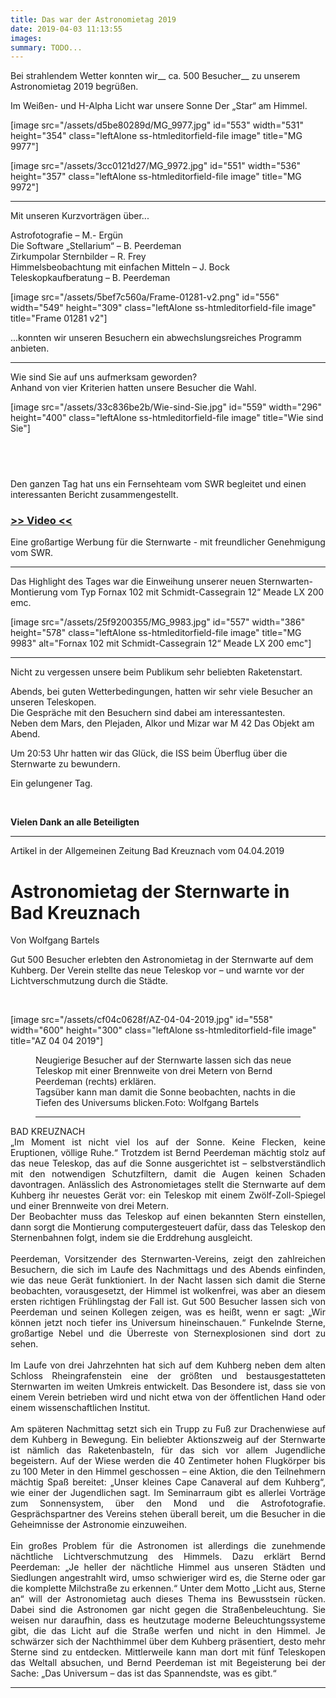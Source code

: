 ```yaml
---
title: Das war der Astronomietag 2019
date: 2019-04-03 11:13:55
images: 
summary: TODO...
---
```

Bei strahlendem Wetter konnten wir__ ca. 500 Besucher__ zu unserem Astronomietag 2019 begrüßen.

Im Weißen- und H-Alpha Licht war unsere Sonne Der „Star“ am Himmel.

\[image src="/assets/d5be80289d/MG\_9977.jpg" id="553" width="531" height="354" class="leftAlone ss-htmleditorfield-file image" title="MG 9977"\]

\[image src="/assets/3cc0121d27/MG\_9972.jpg" id="551" width="536" height="357" class="leftAlone ss-htmleditorfield-file image" title="MG 9972"\]

---

Mit unseren Kurzvorträgen über...

Astrofotografie – M.- Ergün  
 Die Software „Stellarium“ – B. Peerdeman  
 Zirkumpolar Sternbilder – R. Frey  
 Himmelsbeobachtung mit einfachen Mitteln – J. Bock  
 Teleskopkaufberatung – B. Peerdeman

\[image src="/assets/5bef7c560a/Frame-01281-v2.png" id="556" width="549" height="309" class="leftAlone ss-htmleditorfield-file image" title="Frame 01281 v2"\]  
  
...konnten wir unseren Besuchern ein abwechslungsreiches Programm anbieten.

---

Wie sind Sie auf uns aufmerksam geworden?  
Anhand von vier Kriterien hatten unsere Besucher die Wahl.&nbsp;

\[image src="/assets/33c836be2b/Wie-sind-Sie.jpg" id="559" width="296" height="400" class="leftAlone ss-htmleditorfield-file image" title="Wie sind Sie"\]

&nbsp;
---

Den ganzen Tag hat uns ein Fernsehteam vom SWR begleitet und einen interessanten Bericht zusammengestellt.

### <a href="https://youtu.be/FXaqX4GMLxQ" rel="noopener" target="_blank"><span style="text-decoration: underline;">__&gt;&gt; Video &lt;&lt;__</span></a>&nbsp;

Eine großartige Werbung für die Sternwarte - mit freundlicher Genehmigung vom SWR.

---

Das Highlight des Tages war die Einweihung unserer neuen Sternwarten-Montierung vom Typ Fornax 102 mit Schmidt-Cassegrain 12“ Meade LX 200 emc.

\[image src="/assets/25f9200355/MG\_9983.jpg" id="557" width="386" height="578" class="leftAlone ss-htmleditorfield-file image" title="MG 9983" alt="Fornax 102 mit Schmidt-Cassegrain 12“ Meade LX 200 emc"\]

---

Nicht zu vergessen unsere beim Publikum sehr beliebten Raketenstart.

Abends, bei guten Wetterbedingungen, hatten wir sehr viele Besucher an unseren Teleskopen.  
 Die Gespräche mit den Besuchern sind dabei am interessantesten.   
 Neben dem Mars, den Plejaden, Alkor und Mizar war M 42 Das Objekt am Abend.

Um 20:53 Uhr hatten wir das Glück, die ISS beim Überflug über die Sternwarte zu bewundern.

Ein gelungener Tag.

&nbsp;

__Vielen Dank an alle Beteiligten__

---

Artikel in der Allgemeinen Zeitung Bad Kreuznach vom 04.04.2019

<h1 class="column small-12 large-8 large-offset-2 vrm-articleDetail__title h1">Astronomietag der Sternwarte in Bad Kreuznach</h1>

<div class="column small-12 large-8 large-offset-2 vrm-articleDetail__authorInfo">
<div class="vrm-articleDetail__authorLine">Von<span>&nbsp;</span><span class="vrm-articleDetail__authorName">Wolfgang Bartels</span></div>
</div>

<p class="column small-12 large-8 large-offset-2 vrm-articleDetail__teaser">Gut 500 Besucher erlebten den Astronomietag in der Sternwarte auf dem Kuhberg. Der Verein stellte das neue Teleskop vor – und warnte vor der Lichtverschmutzung durch die Städte.</p>

<p class="column small-12 large-8 large-offset-2 vrm-articleDetail__teaser">&nbsp;</p>

<p class="column small-12 large-8 large-offset-2 vrm-articleDetail__teaser">[image src="/assets/cf04c0628f/AZ-04-04-2019.jpg" id="558" width="600" height="300" class="leftAlone ss-htmleditorfield-file image" title="AZ 04 04 2019"]</p>

<figure class="small-12 vrm-articleDetail__image"><figcaption class="small-10 large-7 small-offset-1 large-offset-3 vrm-articleDetail__imageSubline"><p class="vrm-articleDetail__caption">Neugierige Besucher auf der Sternwarte lassen sich das neue Teleskop mit einer Brennweite von drei Metern von Bernd Peerdeman (rechts) erklären.<br/>Tagsüber kann man damit die Sonne beobachten, nachts in die Tiefen des Universums blicken.<span class="vrm-articleDetail__imageCopyright">Foto: Wolfgang Bartels</span></p>
<hr/></figcaption></figure>

<div class="show-for-large cell sticky-container large-2 left vrm-socialShare">
<div class="vrm-socialShare__body row align-middle">
<div class="column small-12 large-8 large-offset-2 vrm-articleDetail__text">BAD KREUZNACH</div>
<div class="column small-12 large-8 large-offset-2 vrm-articleDetail__text" style="text-align: justify;">„Im Moment ist nicht viel los auf der Sonne. Keine Flecken, keine Eruptionen, völlige Ruhe.“ Trotzdem ist Bernd Peerdeman mächtig stolz auf das neue Teleskop, das auf die Sonne ausgerichtet ist – selbstverständlich mit den notwendigen Schutzfiltern, damit die Augen keinen Schaden davontragen. Anlässlich des Astronomietages stellt die Sternwarte auf dem Kuhberg ihr neuestes Gerät vor: ein Teleskop mit einem Zwölf-Zoll-Spiegel und einer Brennweite von drei Metern.</div>
<div class="column small-12 large-8 large-offset-2 vrm-articleDetail__text" style="text-align: justify;">Der Beobachter muss das Teleskop auf einen bekannten Stern einstellen, dann sorgt die Montierung computergesteuert dafür, dass das Teleskop den Sternenbahnen folgt, indem sie die Erddrehung ausgleicht.<br/><br/></div>
<div class="column small-12 large-8 large-offset-2 vrm-articleDetail__text" style="text-align: justify;">Peerdeman, Vorsitzender des Sternwarten-Vereins, zeigt den zahlreichen Besuchern, die sich im Laufe des Nachmittags und des Abends einfinden, wie das neue Gerät funktioniert. In der Nacht lassen sich damit die Sterne beobachten, vorausgesetzt, der Himmel ist wolkenfrei, was aber an diesem ersten richtigen Frühlingstag der Fall ist. Gut 500 Besucher lassen sich von Peerdeman und seinen Kollegen zeigen, was es heißt, wenn er sagt: „Wir können jetzt noch tiefer ins Universum hineinschauen.“ Funkelnde Sterne, großartige Nebel und die Überreste von Sternexplosionen sind dort zu sehen.</div>
<div class="column small-12 large-8 large-offset-2 vrm-articleDetail__text" style="text-align: justify;"><br/>Im Laufe von drei Jahrzehnten hat sich auf dem Kuhberg neben dem alten Schloss Rheingrafenstein eine der größten und bestausgestatteten Sternwarten im weiten Umkreis entwickelt. Das Besondere ist, dass sie von einem Verein betrieben wird und nicht etwa von der öffentlichen Hand oder einem wissenschaftlichen Institut.</div>
</div>
<div class="vrm-socialShare__body row align-middle" style="text-align: justify;"><span><br/>Am späteren Nachmittag setzt sich ein Trupp zu Fuß zur Drachenwiese auf dem Kuhberg in Bewegung. Ein beliebter Aktionszweig auf der Sternwarte ist nämlich das Raketenbasteln, für das sich vor allem Jugendliche begeistern. Auf der Wiese werden die 40 Zentimeter hohen Flugkörper bis zu 100 Meter in den Himmel geschossen – eine Aktion, die den Teilnehmern mächtig Spaß bereitet: „Unser kleines Cape Canaveral auf dem Kuhberg“, wie einer der Jugendlichen sagt. Im Seminarraum gibt es allerlei Vorträge zum Sonnensystem, über den Mond und die Astrofotografie. Gesprächspartner des Vereins stehen überall bereit, um die Besucher in die Geheimnisse der Astronomie einzuweihen.</span></div>
<div class="vrm-socialShare__body row align-middle" style="text-align: justify;"><span><span><br/>Ein großes Problem für die Astronomen ist allerdings die zunehmende nächtliche Lichtverschmutzung des Himmels. Dazu erklärt Bernd Peerdeman: „Je heller der nächtliche Himmel aus unseren Städten und Siedlungen angestrahlt wird, umso schwieriger wird es, die Sterne oder gar die komplette Milchstraße zu erkennen.“ Unter dem Motto „Licht aus, Sterne an“ will der Astronomietag auch dieses Thema ins Bewusstsein rücken. Dabei sind die Astronomen gar nicht gegen die Straßenbeleuchtung. Sie weisen nur daraufhin, dass es heutzutage moderne Beleuchtungssysteme gibt, die das Licht auf die Straße werfen und nicht in den Himmel. Je schwärzer sich der Nachthimmel über dem Kuhberg präsentiert, desto mehr Sterne sind zu entdecken. Mittlerweile kann man dort mit fünf Teleskopen das Weltall absuchen, und Bernd Peerdeman ist mit Begeisterung bei der Sache: „Das Universum – das ist das Spannendste, was es gibt.“<br/></span></span><hr/><span><br/></span></div>
</div>
